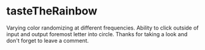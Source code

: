 # tasteTheRainbow
Varying color randomizing at different frequencies. Ability to click outside of input and output foremost letter into circle. Thanks for taking a look and don't forget to leave a comment.
